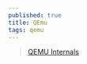 ```yaml
---
published: true
title: QEmu
tags: qemu
---
```

> [QEMU Internals](https://news.ycombinator.com/item?id=26941744)
